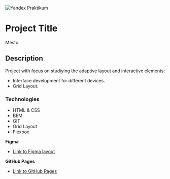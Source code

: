 ![Yandex Praktikum](https://sun9-79.userapi.com/impf/xZpU-hlLA2D9nJyOgzdpzuYkhtS0DXo1UrQnXg/ROQJjyeeUl0.jpg?size=968x480&quality=96&sign=5f1a5cbb8e049e2e27352abc9539b518&type=share)

# Project Title

Mesto

## Description

Project with focus on studiying the adaptive layout and interactive elements:

* Interface development for different devices.
* Grid Layout.

### Technologies

* HTML & CSS
* BEM
* GIT
* Grid Layout
* Flexbox

**Figma**

* [Link to Figma layout](https://www.figma.com/file/2cn9N9jSkmxD84oJik7xL7/JavaScript.-Sprint-4?node-id=0%3A1)

**GitHub Pages**

* [Link to GitHub Pages](https://grlg0ry.github.io/mesto-project/index.html)
